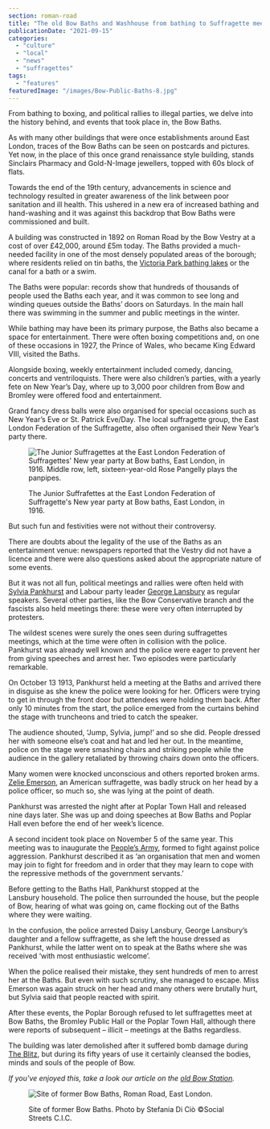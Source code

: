 ```yaml
---
section: roman-road
title: "The old Bow Baths and Washhouse from bathing to Suffragette meetings"
publicationDate: "2021-09-15"
categories: 
  - "culture"
  - "local"
  - "news"
  - "suffragettes"
tags: 
  - "features"
featuredImage: "/images/Bow-Public-Baths-8.jpg"
---
```


From bathing to boxing, and political rallies to illegal parties, we delve into the history behind, and events that took place in, the Bow Baths.

As with many other buildings that were once establishments around East London, traces of the Bow Baths can be seen on postcards and pictures. Yet now, in the place of this once grand renaissance style building, stands Sinclairs Pharmacy and Gold-N-Image jewellers, topped with 60s block of flats.

Towards the end of the 19th century, advancements in science and technology resulted in greater awareness of the link between poor sanitation and ill health. This ushered in a new era of increased bathing and hand-washing and it was against this backdrop that Bow Baths were commissioned and built.

A building was constructed in 1892 on Roman Road by the Bow Vestry at a cost of over £42,000, around £5m today. The Baths provided a much-needed facility in one of the most densely populated areas of the borough; where residents relied on tin baths, the [Victoria Park bathing lakes](https://romanroadlondon.com/victoria-park-bathing-lakes-and-lido/) or the canal for a bath or a swim.

The Baths were popular: records show that hundreds of thousands of people used the Baths each year, and it was common to see long and winding queues outside the Baths’ doors on Saturdays. In the main hall there was swimming in the summer and public meetings in the winter.

While bathing may have been its primary purpose, the Baths also became a space for entertainment. There were often boxing competitions and, on one of these occasions in 1927, the Prince of Wales, who became King Edward VIII, visited the Baths. 

Alongside boxing, weekly entertainment included comedy, dancing, concerts and ventriloquists. There were also children’s parties, with a yearly fete on New Year’s Day, where up to 3,000 poor children from Bow and Bromley were offered food and entertainment. 

Grand fancy dress balls were also organised for special occasions such as New Year’s Eve or St. Patrick Eve/Day. The local suffragette group, the East London Federation of the Suffragette, also often organised their New Year’s party there. 

<figure>

![The Junior Suffragettes at the East London Federation of Suffragettes' New year party at Bow baths, East London, in 1916. Middle row, left, sixteen-year-old Rose Pangelly plays the panpipes.](/images/Suffragettes-children-pageant-Bow-Baths-photo-Norah-Smyth-copyright-inst-social-history-1024x683.jpg)

<figcaption>

The Junior Suffrafettes at the East London Federation of Suffragette's New year party at Bow baths, East London, in 1916.

</figcaption>

</figure>

But such fun and festivities were not without their controversy. 

There are doubts about the legality of the use of the Baths as an entertainment venue: newspapers reported that the Vestry did not have a licence and there were also questions asked about the appropriate nature of some events.

But it was not all fun, political meetings and rallies were often held with [Sylvia Pankhurst](https://romanroadlondon.com/bows-suffragette-secrets-sylvia-pankhurst-east-end-suffrage/) and Labour party leader [George Lansbury](https://romanroadlondon.com/george-lansbury-labour-mp-bow-bromley/) as regular speakers. Several other parties, like the Bow Conservative branch and the fascists also held meetings there: these were very often interrupted by protesters.

The wildest scenes were surely the ones seen during suffragettes meetings, which at the time were often in collision with the police. Pankhurst was already well known and the police were eager to prevent her from giving speeches and arrest her. Two episodes were particularly remarkable. 

On October 13 1913, Pankhurst held a meeting at the Baths and arrived there in disguise as she knew the police were looking for her. Officers were trying to get in through the front door but attendees were holding them back. After only 10 minutes from the start, the police emerged from the curtains behind the stage with truncheons and tried to catch the speaker. 

The audience shouted, ‘Jump, Sylvia, jump!’ and so she did. People dressed her with someone else’s coat and hat and led her out. In the meantime, police on the stage were smashing chairs and striking people while the audience in the gallery retaliated by throwing chairs down onto the officers. 

Many women were knocked unconscious and others reported broken arms. [Zelie Emerson](https://romanroadlondon.com/sylvia-pankhurst-womens-workers-dreadnought-newspaper-bow/), an American suffragette, was badly struck on her head by a police officer, so much so, she was lying at the point of death. 

Pankhurst was arrested the night after at Poplar Town Hall and released nine days later. She was up and doing speeches at Bow Baths and Poplar Hall even before the end of her week’s licence. 

A second incident took place on November 5 of the same year. This meeting was to inaugurate the [People’s Army](https://romanroadlondon.com/peoples-army-suffragettes-victoria-park/), formed to fight against police aggression. Pankhurst described it as ‘an organisation that men and women may join to fight for freedom and in order that they may learn to cope with the repressive methods of the government servants.’

Before getting to the Baths Hall, Pankhurst stopped at the Lansbury household. The police then surrounded the house, but the people of Bow, hearing of what was going on, came flocking out of the Baths where they were waiting. 

In the confusion, the police arrested Daisy Lansbury, George Lansbury’s daughter and a fellow suffragette, as she left the house dressed as Pankhurst, while the latter went on to speak at the Baths where she was received ‘with most enthusiastic welcome’.

When the police realised their mistake, they sent hundreds of men to arrest her at the Baths. But even with such scrutiny, she managed to escape. Miss Emerson was again struck on her head and many others were brutally hurt, but Sylvia said that people reacted with spirit.

After these events, the Poplar Borough refused to let suffragettes meet at Bow Baths, the Bromley Public Hall or the Poplar Town Hall, although there were reports of subsequent – illicit – meetings at the Baths regardless. 

The building was later demolished after it suffered bomb damage during [The Blitz](https://romanroadlondon.com/bow-bethnal-green-blitz-deaths/), but during its fifty years of use it certainly cleansed the bodies, minds and souls of the people of Bow. 

_If you've enjoyed this, take a look our article on the [old Bow Station](https://romanroadlondon.com/bow-station-history/)._

<figure>

![Site of former Bow Baths, Roman Road, East London.](/images/Site-of-former-Bow-Baths-1024x683.jpg)

<figcaption>

Site of former Bow Baths. Photo by Stefania Di Ciò ©Social Streets C.I.C.

</figcaption>

</figure>


